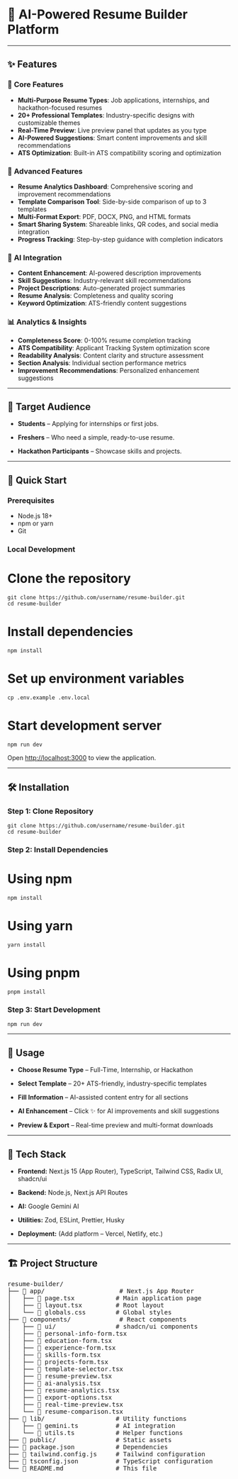 # 🚀 AI-Powered Resume Builder Platform

---

## ✨ Features

### 🎯 **Core Features**
- **Multi-Purpose Resume Types**: Job applications, internships, and hackathon-focused resumes
- **20+ Professional Templates**: Industry-specific designs with customizable themes
- **Real-Time Preview**: Live preview panel that updates as you type
- **AI-Powered Suggestions**: Smart content improvements and skill recommendations
- **ATS Optimization**: Built-in ATS compatibility scoring and optimization

### 🚀 **Advanced Features**
- **Resume Analytics Dashboard**: Comprehensive scoring and improvement recommendations
- **Template Comparison Tool**: Side-by-side comparison of up to 3 templates
- **Multi-Format Export**: PDF, DOCX, PNG, and HTML formats
- **Smart Sharing System**: Shareable links, QR codes, and social media integration
- **Progress Tracking**: Step-by-step guidance with completion indicators

### 🤖 **AI Integration**
- **Content Enhancement**: AI-powered description improvements
- **Skill Suggestions**: Industry-relevant skill recommendations
- **Project Descriptions**: Auto-generated project summaries
- **Resume Analysis**: Completeness and quality scoring
- **Keyword Optimization**: ATS-friendly content suggestions

### 📊 **Analytics & Insights**
- **Completeness Score**: 0-100% resume completion tracking
- **ATS Compatibility**: Applicant Tracking System optimization score
- **Readability Analysis**: Content clarity and structure assessment
- **Section Analysis**: Individual section performance metrics
- **Improvement Recommendations**: Personalized enhancement suggestions

---

## 🎯 Target Audience

- **Students** – Applying for internships or first jobs.

- **Freshers** – Who need a simple, ready-to-use resume.

- **Hackathon Participants** – Showcase skills and projects.
---

## 🚀 Quick Start

### Prerequisites
- Node.js 18+ 
- npm or yarn
- Git

### Local Development

# Clone the repository
    git clone https://github.com/username/resume-builder.git
    cd resume-builder

# Install dependencies
    npm install

# Set up environment variables
    cp .env.example .env.local

# Start development server
    npm run dev

Open [http://localhost:3000](http://localhost:3000) to view the application.

---

## 🛠️ Installation

### Step 1: Clone Repository

    git clone https://github.com/username/resume-builder.git
    cd resume-builder


### Step 2: Install Dependencies

# Using npm
    npm install

# Using yarn
    yarn install

# Using pnpm
    pnpm install



### Step 3: Start Development

    npm run dev

---

## 📱 Usage

- **Choose Resume Type** – Full-Time, Internship, or Hackathon

- **Select Template** – 20+ ATS-friendly, industry-specific templates

- **Fill Information** – AI-assisted content entry for all sections

- **AI Enhancement** – Click ✨ for AI improvements and skill suggestions

- **Preview & Export** – Real-time preview and multi-format downloads
---

## 🔧 Tech Stack

- **Frontend:** Next.js 15 (App Router), TypeScript, Tailwind CSS, Radix UI, shadcn/ui

- **Backend:** Node.js, Next.js API Routes

- **AI:** Google Gemini AI

- **Utilities:** Zod, ESLint, Prettier, Husky

- **Deployment:** (Add platform – Vercel, Netlify, etc.)

---

## 🏗️ Project Structure

<pre>
resume-builder/
├── 📁 app/                    # Next.js App Router
│   ├── 📄 page.tsx           # Main application page
│   ├── 📄 layout.tsx         # Root layout
│   └── 📄 globals.css        # Global styles
├── 📁 components/             # React components
│   ├── 📁 ui/                # shadcn/ui components
│   ├── 📄 personal-info-form.tsx
│   ├── 📄 education-form.tsx
│   ├── 📄 experience-form.tsx
│   ├── 📄 skills-form.tsx
│   ├── 📄 projects-form.tsx
│   ├── 📄 template-selector.tsx
│   ├── 📄 resume-preview.tsx
│   ├── 📄 ai-analysis.tsx
│   ├── 📄 resume-analytics.tsx
│   ├── 📄 export-options.tsx
│   ├── 📄 real-time-preview.tsx
│   └── 📄 resume-comparison.tsx
├── 📁 lib/                   # Utility functions
│   ├── 📄 gemini.ts          # AI integration
│   └── 📄 utils.ts           # Helper functions
├── 📁 public/                # Static assets
├── 📄 package.json           # Dependencies
├── 📄 tailwind.config.js     # Tailwind configuration
├── 📄 tsconfig.json          # TypeScript configuration
└── 📄 README.md              # This file
</pre>

</div>
